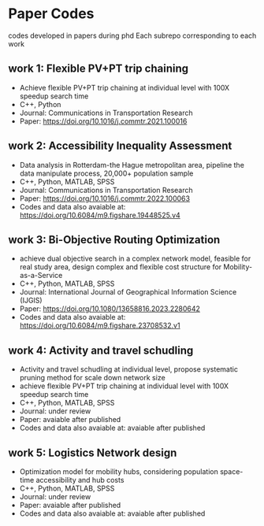 # Paper Codes
codes developed in papers during phd
Each subrepo corresponding to each work
## work 1: Flexible PV+PT trip chaining
- Achieve flexible PV+PT trip chaining at individual level with 100X speedup search time
- C++, Python
- Journal: Communications in Transportation Research
- Paper: https://doi.org/10.1016/j.commtr.2021.100016
## work 2: Accessibility Inequality Assessment 
- Data analysis in Rotterdam-the Hague metropolitan area, pipeline the data manipulate process, 20,000+ population sample
- C++, Python, MATLAB, SPSS
- Journal: Communications in Transportation Research
- Paper: https://doi.org/10.1016/j.commtr.2022.100063
- Codes and data also avaiable at: https://doi.org/10.6084/m9.figshare.19448525.v4
## work 3: Bi-Objective Routing Optimization 
- achieve dual objective search in a complex network model, feasible for real study area, design complex and flexible cost structure for Mobility-as-a-Service
- C++, Python, MATLAB, SPSS
- Journal: International Journal of Geographical Information Science (IJGIS)
- Paper: https://doi.org/10.1080/13658816.2023.2280642
- Codes and data also avaiable at: https://doi.org/10.6084/m9.figshare.23708532.v1
## work 4: Activity and travel schudling 
- Activity and travel schudling at individual level, propose systematic pruning method for scale down network size
- achieve flexible PV+PT trip chaining at individual level with 100X speedup search time
- C++, Python, MATLAB, SPSS
- Journal: under review
- Paper: avaiable after published
- Codes and data also avaiable at: avaiable after published
## work 5: Logistics Network design
- Optimization model for mobility hubs, considering population space-time accessibility and hub costs
- C++, Python, MATLAB, SPSS
- Journal: under review
- Paper: avaiable after published
- Codes and data also avaiable at: avaiable after published
